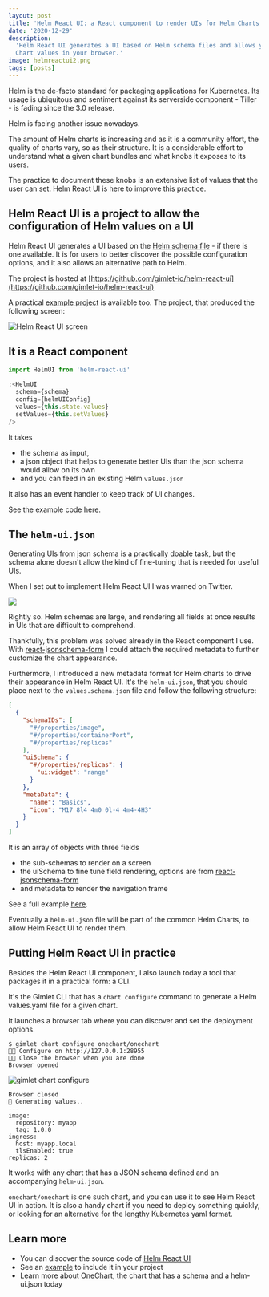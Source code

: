```yaml
---
layout: post
title: 'Helm React UI: a React component to render UIs for Helm Charts'
date: '2020-12-29'
description:
  'Helm React UI generates a UI based on Helm schema files and allows you to configure Helm
  Chart values in your browser.'
image: helmreactui2.png
tags: [posts]
---
```


Helm is the de-facto standard for packaging applications for Kubernetes. Its usage is ubiquitous and sentiment against its
serverside component - Tiller - is fading since the 3.0 release.

Helm is facing another issue nowadays.

The amount of Helm charts is increasing and as it is a community effort, the quality of charts vary, so as their structure.
It is a considerable effort to understand what a given chart bundles and what knobs it exposes to its users.

The practice to document these knobs is an extensive list of values that the user can set.
Helm React UI is here to improve this practice.

## Helm React UI is a project to allow the configuration of Helm values on a UI

Helm React UI generates a UI based on the [Helm schema file](https://helm.sh/docs/topics/charts/#schema-files) - if there is one available. It is for users
to better discover the possible configuration options, and it also allows an alternative path to Helm.

The project is hosted at [https://github.com/gimlet-io/helm-react-ui](https://github.com/gimlet-io/helm-react-ui)

A practical [example project](https://github.com/gimlet-io/helm-react-ui-test-bed) is available too. The project, that produced the following screen:

![Helm React UI screen](/helmreactui2.png)

## It is a React component

```js
import HelmUI from 'helm-react-ui'

;<HelmUI
  schema={schema}
  config={helmUIConfig}
  values={this.state.values}
  setValues={this.setValues}
/>
```

It takes

- the schema as input,
- a json object that helps to generate better UIs than the json schema would allow on its own
- and you can feed in an existing Helm `values.json`

It also has an event handler to keep track of UI changes.

See the example code [here](https://github.com/gimlet-io/helm-react-ui-test-bed/blob/main/src/app.js).

## The `helm-ui.json`

Generating UIs from json schema is a practically doable task, but the schema alone doesn't allow the kind of fine-tuning
that is needed for useful UIs.

When I set out to implement Helm React UI I was warned on Twitter.

![](/rjsf.png)

Rightly so. Helm schemas are large, and rendering all fields at once results in UIs that are difficult to comprehend.

Thankfully, this problem was solved already in the React component I use. With [react-jsonschema-form](https://react-jsonschema-form.readthedocs.io/en/latest/api-reference/uiSchema/#uischema)
I could attach the required metadata to further customize the chart appearance.

Furthermore, I introduced a new metadata format for Helm charts
to drive their appearance in Helm React UI.
It's the `helm-ui.json`, that you should place next to the `values.schema.json` file and follow the following structure:

```json
[
  {
    "schemaIDs": [
      "#/properties/image",
      "#/properties/containerPort",
      "#/properties/replicas"
    ],
    "uiSchema": {
      "#/properties/replicas": {
        "ui:widget": "range"
      }
    },
    "metaData": {
      "name": "Basics",
      "icon": "M17 8l4 4m0 0l-4 4m4-4H3"
    }
  }
]
```

It is an array of objects with three fields

- the sub-schemas to render on a screen
- the uiSchema to fine tune field rendering, options are from [react-jsonschema-form](https://react-jsonschema-form.readthedocs.io/en/latest/api-reference/uiSchema/#uischema)
- and metadata to render the navigation frame

See a full example [here](https://github.com/gimlet-io/onechart/blob/master/charts/onechart/helm-ui.json).

Eventually a `helm-ui.json` file will be part of the common Helm Charts, to allow Helm React UI to render them.

## Putting Helm React UI in practice

Besides the Helm React UI component, I also launch today a tool that packages it in a practical form: a CLI.

It's the Gimlet CLI that has a `chart configure` command to generate a Helm values.yaml file for a given chart.

It launches a browser tab where you can discover and set the deployment options.

```
$ gimlet chart configure onechart/onechart
👩‍💻 Configure on http://127.0.0.1:28955
👩‍💻 Close the browser when you are done
Browser opened
```

![gimlet chart configure](/chart-configure.png)

```
Browser closed
📁 Generating values..
---
image:
  repository: myapp
  tag: 1.0.0
ingress:
  host: myapp.local
  tlsEnabled: true
replicas: 2
```

It works with any chart that has a JSON schema defined and an accompanying `helm-ui.json`.

`onechart/onechart` is one such chart, and you can use it to see Helm React UI in action.
It is also a handy
chart if you need to deploy something quickly, or looking for an alternative for the lengthy Kubernetes yaml format.

## Learn more

- You can discover the source code of [Helm React UI](https://github.com/gimlet-io/helm-react-ui/blob/master/src/index.js)
- See an [example](https://github.com/gimlet-io/helm-react-ui-test-bed) to include it in your project
- Learn more about [OneChart](/docs/onechart-reference), the chart that has a schema and a helm-ui.json today
